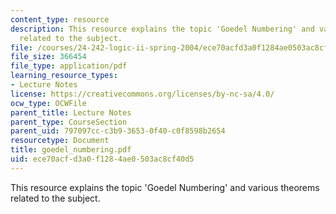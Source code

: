 ```yaml
---
content_type: resource
description: This resource explains the topic 'Goedel Numbering' and various theorems
  related to the subject.
file: /courses/24-242-logic-ii-spring-2004/ece70acfd3a0f1284ae0503ac8cf40d5_goedel_numbering.pdf
file_size: 366454
file_type: application/pdf
learning_resource_types:
- Lecture Notes
license: https://creativecommons.org/licenses/by-nc-sa/4.0/
ocw_type: OCWFile
parent_title: Lecture Notes
parent_type: CourseSection
parent_uid: 797097cc-c3b9-3653-0f40-c0f8598b2654
resourcetype: Document
title: goedel_numbering.pdf
uid: ece70acf-d3a0-f128-4ae0-503ac8cf40d5
---
```

This resource explains the topic 'Goedel Numbering' and various theorems related to the subject.